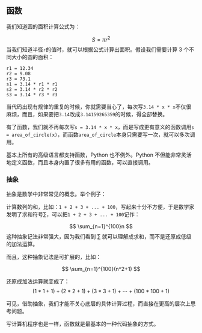 ## 函数

我们知道圆的面积计算公式为：

$$
S = πr^2
$$
当我们知道半径`r`的值时，就可以根据公式计算出面积。假设我们需要计算 3 个不同大小的圆的面积：

```
r1 = 12.34
r2 = 9.08
r3 = 73.1
s1 = 3.14 * r1 * r1
s2 = 3.14 * r2 * r2
s3 = 3.14 * r3 * r3
```

当代码出现有规律的重复的时候，你就需要当心了，每次写`3.14 * x * x`不仅很麻烦，而且，如果要把`3.14`改成`3.14159265359`的时候，得全部替换。

有了函数，我们就不再每次写`s = 3.14 * x * x`，而是写成更有意义的函数调用`s = area_of_circle(x)`，而函数`area_of_circle`本身只需要写一次，就可以多次调用。

基本上所有的高级语言都支持函数，Python 也不例外。Python 不但能非常灵活地定义函数，而且本身内置了很多有用的函数，可以直接调用。

### 抽象

抽象是数学中非常常见的概念。举个例子：

计算数列的和，比如：`1 + 2 + 3 + ... + 100`，写起来十分不方便，于是数学家发明了求和符号∑，可以把`1 + 2 + 3 + ... + 100`记作：

$$
\sum_{n=1}^{100}n
$$
这种抽象记法非常强大，因为我们看到 $\sum$ 就可以理解成求和，而不是还原成低级的加法运算。

而且，这种抽象记法是可扩展的，比如：

$$
\sum_{n=1}^{100}(n^2+1)
$$


还原成加法运算就变成了：
$$
(1*1+1)+(2*2+1)+(3*3+1)+\cdots+(100*100+1)
$$


可见，借助抽象，我们才能不关心底层的具体计算过程，而直接在更高的层次上思考问题。

写计算机程序也是一样，函数就是最基本的一种代码抽象的方式。
